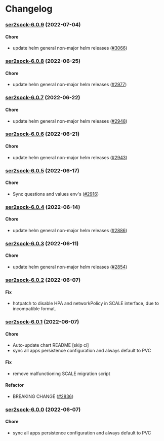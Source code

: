 # Changelog<br>


<a name="ser2sock-6.0.9"></a>
### [ser2sock-6.0.9](https://github.com/truecharts/apps/compare/ser2sock-6.0.8...ser2sock-6.0.9) (2022-07-04)

#### Chore

* update helm general non-major helm releases ([#3066](https://github.com/truecharts/apps/issues/3066))



<a name="ser2sock-6.0.8"></a>
### [ser2sock-6.0.8](https://github.com/truecharts/apps/compare/ser2sock-6.0.7...ser2sock-6.0.8) (2022-06-25)

#### Chore

* update helm general non-major helm releases ([#2977](https://github.com/truecharts/apps/issues/2977))



<a name="ser2sock-6.0.7"></a>
### [ser2sock-6.0.7](https://github.com/truecharts/apps/compare/ser2sock-6.0.6...ser2sock-6.0.7) (2022-06-22)

#### Chore

* update helm general non-major helm releases ([#2948](https://github.com/truecharts/apps/issues/2948))



<a name="ser2sock-6.0.6"></a>
### [ser2sock-6.0.6](https://github.com/truecharts/apps/compare/ser2sock-6.0.5...ser2sock-6.0.6) (2022-06-21)

#### Chore

* update helm general non-major helm releases ([#2943](https://github.com/truecharts/apps/issues/2943))



<a name="ser2sock-6.0.5"></a>
### [ser2sock-6.0.5](https://github.com/truecharts/apps/compare/ser2sock-6.0.4...ser2sock-6.0.5) (2022-06-17)

#### Chore

* Sync questions and values env's ([#2916](https://github.com/truecharts/apps/issues/2916))



<a name="ser2sock-6.0.4"></a>
### [ser2sock-6.0.4](https://github.com/truecharts/apps/compare/ser2sock-6.0.3...ser2sock-6.0.4) (2022-06-14)

#### Chore

* update helm general non-major helm releases ([#2886](https://github.com/truecharts/apps/issues/2886))



<a name="ser2sock-6.0.3"></a>
### [ser2sock-6.0.3](https://github.com/truecharts/apps/compare/ser2sock-6.0.2...ser2sock-6.0.3) (2022-06-11)

#### Chore

* update helm general non-major helm releases ([#2854](https://github.com/truecharts/apps/issues/2854))



<a name="ser2sock-6.0.2"></a>
### [ser2sock-6.0.2](https://github.com/truecharts/apps/compare/ser2sock-6.0.1...ser2sock-6.0.2) (2022-06-07)

#### Fix

* hotpatch to disable HPA and networkPolicy in SCALE interface, due to incompatible format.



<a name="ser2sock-6.0.1"></a>
### [ser2sock-6.0.1](https://github.com/truecharts/apps/compare/ser2sock-5.0.19...ser2sock-6.0.1) (2022-06-07)

#### Chore

* Auto-update chart README [skip ci]
* sync all apps persistence configuration and always default to PVC

#### Fix

* remove malfunctioning SCALE migration script

#### Refactor

* BREAKING CHANGE ([#2836](https://github.com/truecharts/apps/issues/2836))



<a name="ser2sock-6.0.0"></a>
### [ser2sock-6.0.0](https://github.com/truecharts/apps/compare/ser2sock-5.0.19...ser2sock-6.0.0) (2022-06-07)

#### Chore

* sync all apps persistence configuration and always default to PVC
